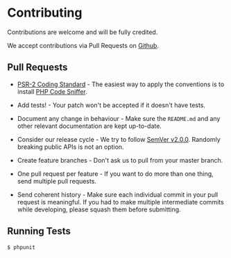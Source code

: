 # ContributingContributions are welcome and will be fully credited.We accept contributions via Pull Requests on [Github](https://github.com/UCSDMath/Pagination).## Pull Requests- [PSR-2 Coding Standard](https://github.com/php-fig/fig-standards/blob/master/accepted/PSR-2-coding-style-guide.md) - The easiest way to apply the conventions is to install [PHP Code Sniffer](http://pear.php.net/package/PHP_CodeSniffer).- Add tests! - Your patch won't be accepted if it doesn't have tests.- Document any change in behaviour - Make sure the `README.md` and any other relevant documentation are kept up-to-date.- Consider our release cycle - We try to follow [SemVer v2.0.0](http://semver.org/). Randomly breaking public APIs is not an option.- Create feature branches - Don't ask us to pull from your master branch.- One pull request per feature - If you want to do more than one thing, send multiple pull requests.- Send coherent history - Make sure each individual commit in your pull request is meaningful. If you had to make multiple intermediate commits while developing, please squash them before submitting.## Running Tests``` bash$ phpunit```